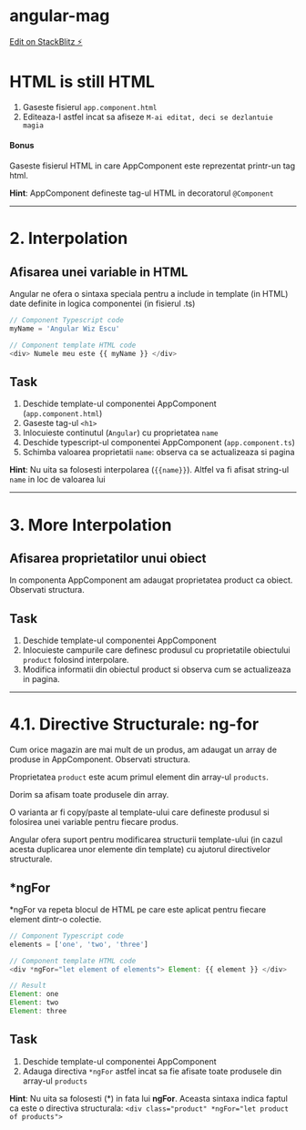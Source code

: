 # angular-mag

[Edit on StackBlitz ⚡️](https://stackblitz.com/edit/angular-mag)

# HTML is still HTML
1. Gaseste fisierul `app.component.html`
1. Editeaza-l astfel incat sa afiseze `M-ai editat, deci se dezlantuie magia`

#### Bonus
Gaseste fisierul HTML in care AppComponent este reprezentat printr-un tag html.

**Hint**: AppComponent defineste tag-ul HTML in decoratorul `@Component`
___
# 2. Interpolation
## Afisarea unei variable in HTML
Angular ne ofera o sintaxa speciala pentru a include in template (in HTML) date definite in logica componentei (in fisierul .ts)

```javascript
// Component Typescript code
myName = 'Angular Wiz Escu'

// Component template HTML code
<div> Numele meu este {{ myName }} </div>
```

## Task
1. Deschide template-ul componentei AppComponent (`app.component.html`)
1. Gaseste tag-ul `<h1>`
1. Inlocuieste continutul (`Angular`) cu proprietatea `name`
1. Deschide typescript-ul componentei AppComponent (`app.component.ts`)
1. Schimba valoarea proprietatii `name`: observa ca se actualizeaza si pagina

**Hint**: Nu uita sa folosesti interpolarea (`{{name}}`). Altfel va fi afisat string-ul `name` in loc de valoarea lui
___
# 3. More Interpolation
## Afisarea proprietatilor unui obiect
In componenta AppComponent am adaugat proprietatea product ca obiect.
Observati structura.

## Task
1. Deschide template-ul componentei AppComponent
1. Inlocuieste campurile care definesc produsul cu proprietatile obiectului `product` folosind interpolare.
1. Modifica informatii din obiectul product si observa cum se actualizeaza in pagina.
___
# 4.1. Directive Structurale: ng-for
Cum orice magazin are mai mult de un produs, am adaugat un array de produse in AppComponent. Observati structura.

Proprietatea `product` este acum primul element din array-ul `products`.

Dorim sa afisam toate produsele din array.

O varianta ar fi copy/paste al template-ului care defineste produsul si folosirea unei variable pentru fiecare produs.

Angular ofera suport pentru modificarea structurii template-ului (in cazul acesta duplicarea unor elemente din template) cu ajutorul directivelor structurale.

## *ngFor
*ngFor va repeta blocul de HTML pe care este aplicat pentru fiecare element dintr-o colectie.

```javascript
// Component Typescript code
elements = ['one', 'two', 'three']

// Component template HTML code
<div *ngFor="let element of elements"> Element: {{ element }} </div>

// Result
Element: one
Element: two
Element: three
```

## Task
1. Deschide template-ul componentei AppComponent
1. Adauga directiva `*ngFor` astfel incat sa fie afisate toate produsele din array-ul `products`

**Hint**: Nu uita sa folosesti (\*) in fata lui **ngFor**. Aceasta sintaxa indica faptul ca este o directiva structurala: `<div class="product" *ngFor="let product of products">`
